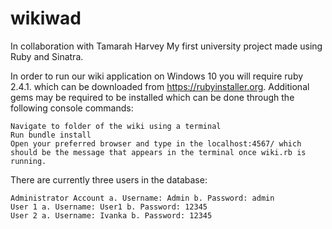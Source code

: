 # wikiwad
In collaboration with Tamarah Harvey
My first university project made using Ruby and Sinatra.

In order to run our wiki application on Windows 10 you will require ruby 2.4.1. which can be downloaded from https://rubyinstaller.org. Additional gems may be required to be installed which can be done through the following console commands:

    Navigate to folder of the wiki using a terminal
    Run bundle install
    Open your preferred browser and type in the localhost:4567/ which should be the message that appears in the terminal once wiki.rb is running.

There are currently three users in the database:

    Administrator Account a. Username: Admin b. Password: admin
    User 1 a. Username: User1 b. Password: 12345
    User 2 a. Username: Ivanka b. Password: 12345

